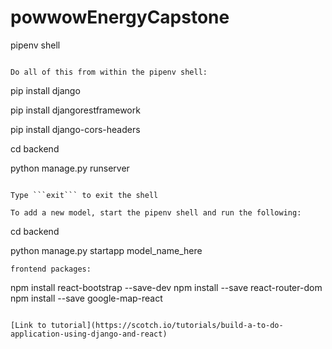 # powwowEnergyCapstone

pipenv shell
```

Do all of this from within the pipenv shell:
```
pip install django

pip install djangorestframework 

pip install django-cors-headers

cd backend

python manage.py runserver
```

Type ```exit``` to exit the shell

To add a new model, start the pipenv shell and run the following:
```
cd backend

python manage.py startapp model_name_here
```
frontend packages: 
```
npm install react-bootstrap --save-dev
npm install --save react-router-dom
npm install --save google-map-react
```

[Link to tutorial](https://scotch.io/tutorials/build-a-to-do-application-using-django-and-react)
